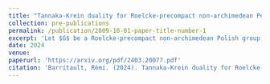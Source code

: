 ```yaml
---
title: "Tannaka-Krein duality for Roelcke-precompact non-archimedean Polish groups"
collection: pre-publications
permalink: /publication/2009-10-01-paper-title-number-1
excerpt: 'Let $G$ be a Roelcke-precompact non-archimedean Polish group, $\mathcal{B}(G)$ the algebra of matrix coefficients of $G$ arising from its continuous unitary representations. The Gel’fand spectrum $H(G)$ of the norm closure of $\mathcal{B}(G)$ is known as the Hilbert compactification of $G$. Let $\mathcal{A}_G$ be the dense subalgebra of $\mathcal{B}(G)$ generated by indicator maps of open cosets in $G$. We prove that multiplicative linear functionals on $\mathcal{A}_G$ are automatically continuous, generalizing a result of Krein for finite dimensional representations of topological groups. We deduce two abstract realizations of $H(G)$. One is the space $P(\mathcal{M}_G)$ of partial isomorphisms with algebraically closed domain of $\mathcal{M}_G$, the countable set of open cosets of $G$ seen as a homogeneous first order logical structure. The other is $T(G)$ the Tannaka monoid of $G$. We also obtain that the natural functor that sends $G$ to the category of its representations is full and faithful.'
date: 2024
venue:
paperurl: 'https://arxiv.org/pdf/2403.20077.pdf'
citation: 'Barritault, Rémi. (2024). Tannaka-Krein duality for Roelcke-precompact non-archimedean Polish groups.'
---
```


